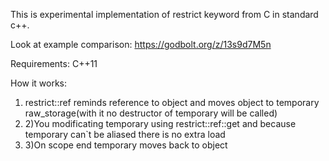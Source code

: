 This is experimental implementation of restrict keyword from C in standard c++.

Look at example comparison: https://godbolt.org/z/13s9d7M5n

Requirements: C++11

How it works:
<ol>
<li>restrict::ref reminds reference to object and moves object to temporary raw_storage(with it no destructor of temporary will be called)</li>
<li>2)You modificating temporary using restrict::ref::get and because temporary can`t be aliased there is no extra load</li>
<li>3)On scope end temporary moves back to object</li>
</ol>
